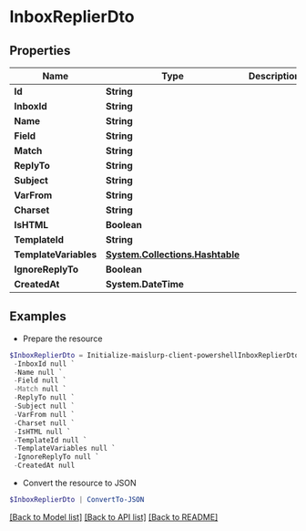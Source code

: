 # InboxReplierDto
## Properties

Name | Type | Description | Notes
------------ | ------------- | ------------- | -------------
**Id** | **String** |  | 
**InboxId** | **String** |  | 
**Name** | **String** |  | [optional] 
**Field** | **String** |  | 
**Match** | **String** |  | 
**ReplyTo** | **String** |  | [optional] 
**Subject** | **String** |  | [optional] 
**VarFrom** | **String** |  | [optional] 
**Charset** | **String** |  | [optional] 
**IsHTML** | **Boolean** |  | 
**TemplateId** | **String** |  | [optional] 
**TemplateVariables** | [**System.Collections.Hashtable**](SystemCollectionsHashtable) |  | [optional] 
**IgnoreReplyTo** | **Boolean** |  | 
**CreatedAt** | **System.DateTime** |  | 

## Examples

- Prepare the resource
```powershell
$InboxReplierDto = Initialize-maislurp-client-powershellInboxReplierDto  -Id null `
 -InboxId null `
 -Name null `
 -Field null `
 -Match null `
 -ReplyTo null `
 -Subject null `
 -VarFrom null `
 -Charset null `
 -IsHTML null `
 -TemplateId null `
 -TemplateVariables null `
 -IgnoreReplyTo null `
 -CreatedAt null
```

- Convert the resource to JSON
```powershell
$InboxReplierDto | ConvertTo-JSON
```

[[Back to Model list]](../README#documentation-for-models) [[Back to API list]](../README#documentation-for-api-endpoints) [[Back to README]](../README)


